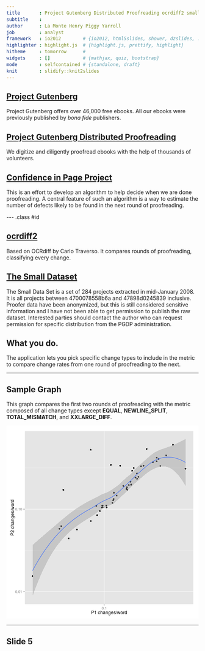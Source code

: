 ```yaml
---
title       : Project Gutenberg Distributed Proofreading ocrdiff2 small dataset
subtitle    : 
author      : La Monte Henry Piggy Yarroll
job         : analyst
framework   : io2012        # {io2012, html5slides, shower, dzslides, ...}
highlighter : highlight.js  # {highlight.js, prettify, highlight}
hitheme     : tomorrow      # 
widgets     : []            # {mathjax, quiz, bootstrap}
mode        : selfcontained # {standalone, draft}
knit        : slidify::knit2slides
---
```


## [Project Gutenberg](https://www.gutenberg.org/)
Project Gutenberg offers over 46,000 free ebooks. All our ebooks were previously published by _bona fide_ publishers.

## [Project Gutenberg Distributed Proofreading](http://www.pgdp.net)
We digitize and diligently proofread ebooks with the help of thousands of volunteers.

## [Confidence in Page Project](http://www.pgdp.net/wiki/Confidence_in_Page_analysis)
This is an effort to develop an algorithm to help decide when we are done proofreading. A central feature of such an algorithm is a way to estimate the number of defects likely to be found in the next round of proofreading.

--- .class #id 

## [ocrdiff2](http://baqaqi.chi.il.us/pgdp/ocrdiff2.py)
Based on OCRdiff by Carlo Traverso. It compares rounds of proofreading, classifying every change.

## [The Small Dataset](http://www.pgdp.net/wiki/Confidence_in_Page_Algorithm#Small_Data_Set)
The Small Data Set is a set of 284 projects extracted in mid-January 2008. It is all projects between 4700078558b6a and 47898d0245839 inclusive. Proofer data have been anonymized, but this is still considered sensitive information and I have not been able to get permission to publish the raw dataset. Interested parties should contact the author who can request permission for specific distribution from the PGDP administration.

## What you do.

The application lets you pick specific change types to include in the metric to compare change rates from one round of proofreading to the next.

---

## Sample Graph

This graph compares the first two rounds of proofreading with the metric composed of all change types except **EQUAL**, **NEWLINE_SPLIT**, **TOTAL_MISMATCH**, and **XXLARGE_DIFF**.

![plot of chunk unnamed-chunk-1](assets/fig/unnamed-chunk-1.png) 

---

## Slide 5
